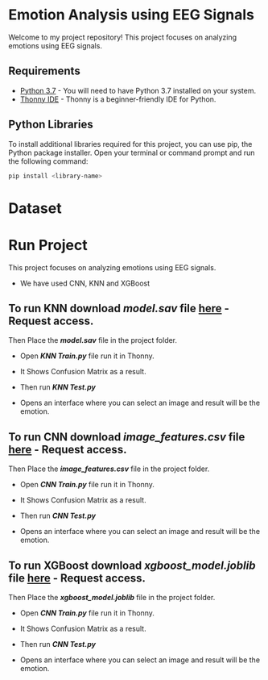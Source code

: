 # Emotion Analysis using EEG Signals

Welcome to my project repository! This project focuses on analyzing emotions using EEG signals.

## Requirements

- [Python 3.7](https://www.python.org/downloads/release/python-370/) - You will need to have Python 3.7 installed on your system.
- [Thonny IDE](https://thonny.org/) - Thonny is a beginner-friendly IDE for Python.

## Python Libraries

To install additional libraries required for this project, you can use pip, the Python package installer. Open your terminal or command prompt and run the following command:

```bash
pip install <library-name>
```

# Dataset

# Run Project

This project focuses on analyzing emotions using EEG signals.

- We have used CNN, KNN and XGBoost

## To run KNN download ***model.sav*** file [here](https://drive.google.com/file/d/1qQNEHYDGa5ycOnZ97DEpn4aNnXRnESJY/view?usp=sharing) - Request access.
Then Place the ***model.sav*** file in the project folder.

- Open ***KNN Train.py*** file run it in Thonny.
- It Shows Confusion Matrix as a result.

- Then run ***KNN Test.py***
- Opens an interface where you can select an image and result will be the emotion.

## To run CNN download ***image_features.csv*** file [here](https://drive.google.com/file/d/19ZJkJI5RJOrNfQ0UV4Blb4mIEs2ZAjJn/view?usp=drive_link) - Request access.
Then Place the ***image_features.csv*** file in the project folder.

- Open ***CNN Train.py*** file run it in Thonny.
- It Shows Confusion Matrix as a result.

- Then run ***CNN Test.py***
- Opens an interface where you can select an image and result will be the emotion.

## To run XGBoost download ***xgboost_model.joblib*** file [here](https://drive.google.com/file/d/19sPzh1SFg3o_kEXA4mUMwzgJDH5Kky9y/view?usp=drive_link) - Request access.
Then Place the ***xgboost_model.joblib*** file in the project folder.

- Open ***CNN Train.py*** file run it in Thonny.
- It Shows Confusion Matrix as a result.

- Then run ***CNN Test.py***
- Opens an interface where you can select an image and result will be the emotion.
